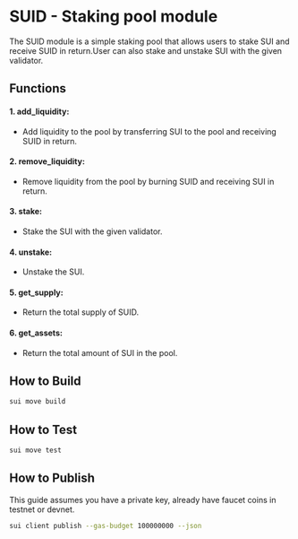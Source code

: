 # SUID - Staking pool module

The SUID module is a simple staking pool that allows users to stake SUI and receive SUID in return.User can also stake and unstake SUI with the given validator.

## Functions

#### 1. add_liquidity:

- Add liquidity to the pool by transferring SUI to the pool and receiving SUID in return.

#### 2. remove_liquidity:

- Remove liquidity from the pool by burning SUID and receiving SUI in return.

#### 3. stake:

- Stake the SUI with the given validator.

#### 4. unstake:

- Unstake the SUI.

#### 5. get_supply:

- Return the total supply of SUID.

#### 6. get_assets:

- Return the total amount of SUI in the pool.

## How to Build

```bash
sui move build
```

## How to Test

```bash
sui move test
```

## How to Publish

This guide assumes you have a private key, already have faucet coins in testnet or devnet.

```bash
sui client publish --gas-budget 100000000 --json
```

